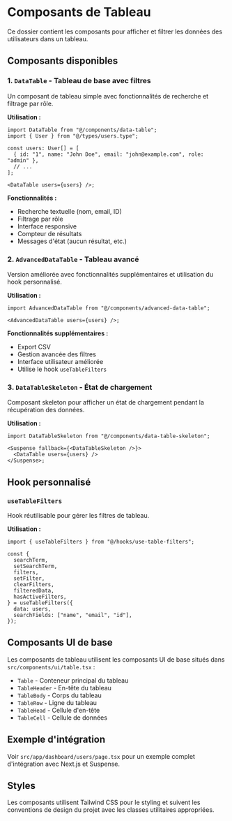 # Composants de Tableau

Ce dossier contient les composants pour afficher et filtrer les données des utilisateurs dans un tableau.

## Composants disponibles

### 1. `DataTable` - Tableau de base avec filtres

Un composant de tableau simple avec fonctionnalités de recherche et filtrage par rôle.

**Utilisation :**

```tsx
import DataTable from "@/components/data-table";
import { User } from "@/types/users.type";

const users: User[] = [
  { id: "1", name: "John Doe", email: "john@example.com", role: "admin" },
  // ...
];

<DataTable users={users} />;
```

**Fonctionnalités :**

- Recherche textuelle (nom, email, ID)
- Filtrage par rôle
- Interface responsive
- Compteur de résultats
- Messages d'état (aucun résultat, etc.)

### 2. `AdvancedDataTable` - Tableau avancé

Version améliorée avec fonctionnalités supplémentaires et utilisation du hook personnalisé.

**Utilisation :**

```tsx
import AdvancedDataTable from "@/components/advanced-data-table";

<AdvancedDataTable users={users} />;
```

**Fonctionnalités supplémentaires :**

- Export CSV
- Gestion avancée des filtres
- Interface utilisateur améliorée
- Utilise le hook `useTableFilters`

### 3. `DataTableSkeleton` - État de chargement

Composant skeleton pour afficher un état de chargement pendant la récupération des données.

**Utilisation :**

```tsx
import DataTableSkeleton from "@/components/data-table-skeleton";

<Suspense fallback={<DataTableSkeleton />}>
  <DataTable users={users} />
</Suspense>;
```

## Hook personnalisé

### `useTableFilters`

Hook réutilisable pour gérer les filtres de tableau.

**Utilisation :**

```tsx
import { useTableFilters } from "@/hooks/use-table-filters";

const {
  searchTerm,
  setSearchTerm,
  filters,
  setFilter,
  clearFilters,
  filteredData,
  hasActiveFilters,
} = useTableFilters({
  data: users,
  searchFields: ["name", "email", "id"],
});
```

## Composants UI de base

Les composants de tableau utilisent les composants UI de base situés dans `src/components/ui/table.tsx` :

- `Table` - Conteneur principal du tableau
- `TableHeader` - En-tête du tableau
- `TableBody` - Corps du tableau
- `TableRow` - Ligne du tableau
- `TableHead` - Cellule d'en-tête
- `TableCell` - Cellule de données

## Exemple d'intégration

Voir `src/app/dashboard/users/page.tsx` pour un exemple complet d'intégration avec Next.js et Suspense.

## Styles

Les composants utilisent Tailwind CSS pour le styling et suivent les conventions de design du projet avec les classes utilitaires appropriées.
